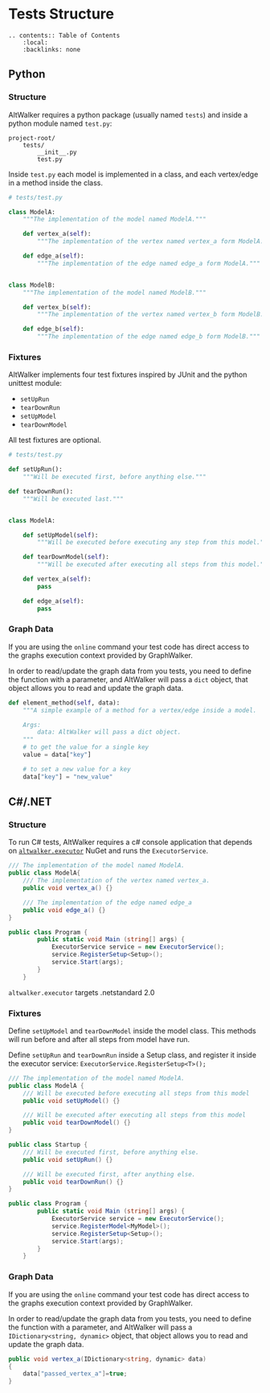 # Tests Structure

```eval_rst
.. contents:: Table of Contents
    :local:
    :backlinks: none
```

## Python

### Structure

AltWalker requires a python package (usually named `tests`) and inside a
python module named `test.py`:

```
project-root/
    tests/
        __init__.py
        test.py
```

Inside `test.py` each model is implemented in a class, and each
vertex/edge in a method inside the class.

```python
# tests/test.py

class ModelA:
    """The implementation of the model named ModelA."""

    def vertex_a(self):
        """The implementation of the vertex named vertex_a form ModelA."""

    def edge_a(self):
        """The implementation of the edge named edge_a form ModelA."""


class ModelB:
    """The implementation of the model named ModelB."""

    def vertex_b(self):
        """The implementation of the vertex named vertex_b form ModelB."""

    def edge_b(self):
        """The implementation of the edge named edge_b form ModelB."""
```

### Fixtures

AltWalker implements four test fixtures inspired by JUnit and the python unittest
module:

- `setUpRun`
- `tearDownRun`
- `setUpModel`
- `tearDownModel`

All test fixtures are optional.

```python
# tests/test.py

def setUpRun():
    """Will be executed first, before anything else."""

def tearDownRun():
    """Will be executed last."""


class ModelA:

    def setUpModel(self):
        """Will be executed before executing any step from this model."""

    def tearDownModel(self):
        """Will be executed after executing all steps from this model."""

    def vertex_a(self):
        pass

    def edge_a(self):
        pass
```

### Graph Data

If you are using the `online` command your test code has direct access to the graphs
execution context provided by GraphWalker.

In order to read/update the graph data from you tests, you need to define the function with
a parameter, and AltWalker will pass a `dict` object,
that object allows you to read and update the graph data.

```python
def element_method(self, data):
    """A simple example of a method for a vertex/edge inside a model.

    Args:
        data: AltWalker will pass a dict object.
    """
    # to get the value for a single key
    value = data["key"]

    # to set a new value for a key
    data["key"] = "new_value"
```

## C#/.NET

### Structure

To run C# tests, AltWalker requires a c# console application that depends on [`altwalker.executor`](https://gitlab.com/altom/altwalker/dotnet-executor) NuGet and runs the `ExecutorService`.

```c#
/// The implementation of the model named ModelA.
public class ModelA{
    /// The implementation of the vertex named vertex_a.
    public void vertex_a() {}

    /// The implementation of the edge named edge_a
    public void edge_a() {}
}

public class Program {
        public static void Main (string[] args) {
            ExecutorService service = new ExecutorService();
            service.RegisterSetup<Setup>();
            service.Start(args);
        }
    }
```

`altwalker.executor` targets .netstandard 2.0

### Fixtures

Define `setUpModel` and `tearDownModel` inside the model class. This methods will run before and after all steps from model have run.

Define `setUpRun` and `tearDownRun` inside a Setup class, and register it inside the executor service: `ExecutorService.RegisterSetup<T>();`

```c#
/// The implementation of the model named ModelA.
public class ModelA {
    /// Will be executed before executing all steps from this model
    public void setUpModel() {}

    /// Will be executed after executing all steps from this model
    public void tearDownModel() {}
}

public class Startup {
    /// Will be executed first, before anything else.
    public void setUpRun() {}

    /// Will be executed first, after anything else.
    public void tearDownRun() {}
}

public class Program {
        public static void Main (string[] args) {
            ExecutorService service = new ExecutorService();
            service.RegisterModel<MyModel>();
            service.RegisterSetup<Setup>();
            service.Start(args);
        }
    }
```

### Graph Data

If you are using the `online` command your test code has direct access to the graphs
execution context provided by GraphWalker.

In order to read/update the graph data from you tests, you need to define the function with
a parameter, and AltWalker will pass a `IDictionary<string, dynamic>` object,
that object allows you to read and update the graph data.

```c#
public void vertex_a(IDictionary<string, dynamic> data)
{
    data["passed_vertex_a"]=true;
}
```
